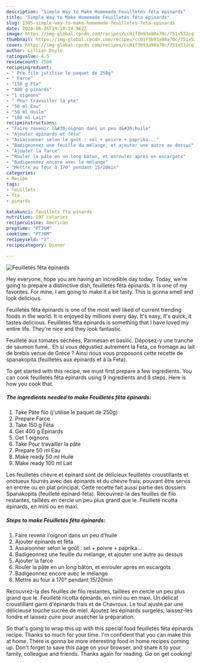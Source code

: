 ```yaml
---
description: "Simple Way to Make Homemade Feuilletés fêta épinards"
title: "Simple Way to Make Homemade Feuilletés fêta épinards"
slug: 1585-simple-way-to-make-homemade-feuilletes-feta-epinards
date: 2020-06-26T19:10:24.962Z
image: https://img-global.cpcdn.com/recipes/cc01f3b93a98a70c/751x532cq70/feuilletes-feta-epinards-photo-principale-de-la-recette.jpg
thumbnail: https://img-global.cpcdn.com/recipes/cc01f3b93a98a70c/751x532cq70/feuilletes-feta-epinards-photo-principale-de-la-recette.jpg
cover: https://img-global.cpcdn.com/recipes/cc01f3b93a98a70c/751x532cq70/feuilletes-feta-epinards-photo-principale-de-la-recette.jpg
author: Lillian Doyle
ratingvalue: 4.5
reviewcount: 7504
recipeingredient:
- " Pte filo jutilise le paquet de 250g"
- " Farce"
- "150 g Fta"
- "400 g pinards"
- "1 oignons"
- " Pour travailler la pte"
- "50 ml Eau"
- "50 ml Huile"
- "100 ml Lait"
recipeinstructions:
- "Faire revenir l&#39;oignon dans un peu d&#39;huile"
- "Ajouter épinards et fêta"
- "Assaisonner selon le goût : sel + poivre + paprika..."
- "Badigeonnez une feuille du mélange, et ajouter une autre au dessus"
- "Ajouter la farce"
- "Rouler la pâte en un long bâton, et enrouler après en escargots"
- "Badigeonnez encore avec le mélange"
- "Mettre au four à 170° pendant 15/20min"
categories:
- Recipe
tags:
- feuillets
- fta
- pinards

katakunci: feuillets fta pinards 
nutrition: 197 calories
recipecuisine: American
preptime: "PT36M"
cooktime: "PT39M"
recipeyield: "2"
recipecategory: Dinner

---
```



![Feuilletés fêta épinards](https://img-global.cpcdn.com/recipes/cc01f3b93a98a70c/751x532cq70/feuilletes-feta-epinards-photo-principale-de-la-recette.jpg)

Hey everyone, hope you are having an incredible day today. Today, we're going to prepare a distinctive dish, feuilletés fêta épinards. It is one of my favorites. For mine, I am going to make it a bit tasty. This is gonna smell and look delicious.

Feuilletés fêta épinards is one of the most well liked of current trending foods in the world. It is enjoyed by millions every day. It's easy, it's quick, it tastes delicious. Feuilletés fêta épinards is something that I have loved my entire life. They're nice and they look fantastic.

Feuilleté aux tomates séchées, Parmesan et basilic. Déposez-y une tranche de saumon fumé.. Eh si vous dégustiez autrement la Feta, ce fromage au lait de brebis venue de Grèce ? Ainsi nous vous proposons cette recette de spanakopita (feuilletés aux épinards et à la Feta).


To get started with this recipe, we must first prepare a few ingredients. You can cook feuilletés fêta épinards using 9 ingredients and 8 steps. Here is how you cook that.

<!--inarticleads1-->

##### The ingredients needed to make Feuilletés fêta épinards:

1. Take  Pâte filo (j&#39;utilise le paquet de 250g)
1. Prepare  Farce
1. Take 150 g Fêta
1. Get 400 g Épinards
1. Get 1 oignons
1. Take  Pour travailler la pâte
1. Prepare 50 ml Eau
1. Make ready 50 ml Huile
1. Make ready 100 ml Lait


Les feuilletés chèvre et épinard sont de délicieux feuilletés croustillants et onctueux fourrés avec des épinards et du chèvre frais, pouvant être servis en entrée ou en plat principal. Cette recette fait aussi partie des dossiers  Spanakopita (feuilleté épinard-feta). Recouvrez-la des feuilles de filo restantes, taillées en cercle un peu plus grand que le. Feuilleté ricotta épinards, en mini ou en maxi. 

<!--inarticleads2-->

##### Steps to make Feuilletés fêta épinards:

1. Faire revenir l&#39;oignon dans un peu d&#39;huile
1. Ajouter épinards et fêta
1. Assaisonner selon le goût : sel + poivre + paprika...
1. Badigeonnez une feuille du mélange, et ajouter une autre au dessus
1. Ajouter la farce
1. Rouler la pâte en un long bâton, et enrouler après en escargots
1. Badigeonnez encore avec le mélange
1. Mettre au four à 170° pendant 15/20min


Recouvrez-la des feuilles de filo restantes, taillées en cercle un peu plus grand que le. Feuilleté ricotta épinards, en mini ou en maxi. Un délicat croustillant garni d&#39;épinards frais et de Chavroux. Le tout ajusté par une délicieuse touche sucrée de miel. Ajoutez les épinards surgelés, laissez-les fondre et laissez cuire pour assécher la préparation. 

So that's going to wrap this up with this special food feuilletés fêta épinards recipe. Thanks so much for your time. I'm confident that you can make this at home. There is gonna be more interesting food in home recipes coming up. Don't forget to save this page on your browser, and share it to your family, colleague and friends. Thanks again for reading. Go on get cooking!
